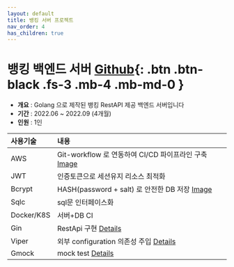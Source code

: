 ```yaml
---
layout: default
title: 뱅킹 서버 프로젝트
nav_order: 4
has_children: true
---
```


# **뱅킹 백엔드 서버** [Github](https://github.com/ghkdqhrbals/golang-backend-master){: .btn .btn-black .fs-3 .mb-4 .mb-md-0 }
* **개요** : Golang 으로 제작된 뱅킹 RestAPI 제공 백엔드 서버입니다
* **기간** : 2022.06 ~ 2022.09 (4개월)
* **인원** : 1인

| 사용기술     | 내용                                                                                                                    |
|:---------|:----------------------------------------------------------------------------------------------------------------------|
| AWS      | Git-workflow 로 연동하여 CI/CD 파이프라인 구축 [Image](https://ghkdqhrbals.github.io/assets/img/golang/deploy.jpeg)               |
| JWT | 인증토큰으로 세션유지 리소스 최적화                                                                                                   |
| Bcrypt | HASH(password + salt) 로 안전한 DB 저장 [Image](https://ghkdqhrbals.github.io/assets/img/golang/safe-password-storing.jpeg) 
| Sqlc | sql문 인터페이스화                                                                                                           |
| Docker/K8S | 서버+DB CI                                                                                                              |
| Gin | RestApi 구현 [Details](https://github.com/ghkdqhrbals/golang-backend-master/wiki/ghkdqhrbals:gin)                       |
| Viper | 외부 configuration 의존성 주입 [Details](https://github.com/ghkdqhrbals/golang-backend-master/wiki/ghkdqhrbals:viper)        |
| Gmock | mock test [Details](https://github.com/ghkdqhrbals/golang-backend-master/wiki/ghkdqhrbals:mockdb)                     |
